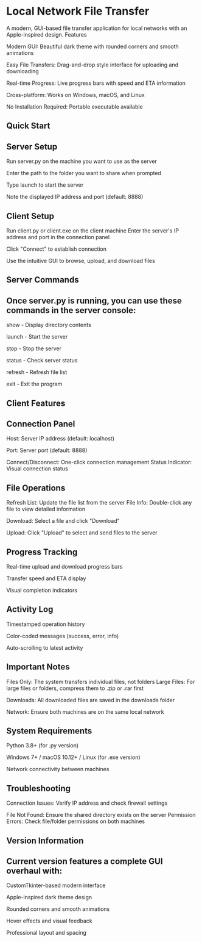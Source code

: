 # Local Network File Transfer

A modern, GUI-based file transfer application for local networks with an Apple-inspired design.
Features

Modern GUI: Beautiful dark theme with rounded corners and smooth animations

Easy File Transfers: Drag-and-drop style interface for uploading and downloading

Real-time Progress: Live progress bars with speed and ETA information

Cross-platform: Works on Windows, macOS, and Linux

No Installation Required: Portable executable available

## Quick Start
## Server Setup

Run server.py on the machine you want to use as the server

Enter the path to the folder you want to share when prompted

Type launch to start the server

Note the displayed IP address and port (default: 8888)

## Client Setup

Run client.py or client.exe on the client machine
Enter the server's IP address and port in the connection panel

Click "Connect" to establish connection

Use the intuitive GUI to browse, upload, and download files

## Server Commands

## Once server.py is running, you can use these commands in the server console:

show - Display directory contents

launch - Start the server

stop - Stop the server

status - Check server status

refresh - Refresh file list

exit - Exit the program

## Client Features
## Connection Panel

Host: Server IP address (default: localhost)

Port: Server port (default: 8888)

Connect/Disconnect: One-click connection management
Status Indicator: Visual connection status

## File Operations

Refresh List: Update the file list from the server
File Info: Double-click any file to view detailed information

Download: Select a file and click "Download"

Upload: Click "Upload" to select and send files to the server

## Progress Tracking

Real-time upload and download progress bars

Transfer speed and ETA display

Visual completion indicators

## Activity Log

Timestamped operation history

Color-coded messages (success, error, info)

Auto-scrolling to latest activity

## Important Notes

Files Only: The system transfers individual files, not folders
Large Files: For large files or folders, compress them to .zip or .rar first

Downloads: All downloaded files are saved in the downloads folder

Network: Ensure both machines are on the same local network

## System Requirements

Python 3.8+ (for .py version)

Windows 7+ / macOS 10.12+ / Linux (for .exe version)

Network connectivity between machines

## Troubleshooting

Connection Issues: Verify IP address and check firewall settings

File Not Found: Ensure the shared directory exists on the server
Permission Errors: Check file/folder permissions on both machines

## Version Information

## Current version features a complete GUI overhaul with:

CustomTkinter-based modern interface

Apple-inspired dark theme design

Rounded corners and smooth animations

Hover effects and visual feedback

Professional layout and spacing

